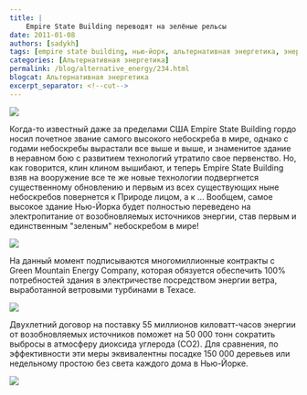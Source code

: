 ```yaml
---
title: |
    Empire State Building переводят на зелёные рельсы
date: 2011-01-08
authors: [sadykh]
tags: [empire state building, нью-йорк, альтернативная энергетика, энергия ветра, green mountain energy company]
categories: [Альтернативная энергетика]
permalink: /blog/alternative_energy/234.html
blogcat: Альтернативная энергетика
excerpt_separator: <!--cut-->
---
```



![](http://itw66.ru/uploads/images/00/00/05/2011/01/08/7d158d.jpg)


Когда-то известный даже за пределами США Empire State Building гордо носил почетное звание самого высокого небоскреба в мире, однако с годами небоскребы вырастали все выше и выше, и знаменитое здание в неравном бою с развитием технологий утратило свое первенство. Но, как говорится, клин клином вышибают, и теперь Empire State Building взяв на вооружение все те же новые технологии подвергнется существенному обновлению и первым из всех существующих ныне небоскребов повернется к Природе лицом, а к ... Вообщем, самое высокое здание Нью-Йорка будет полностью переведено на электропитание от возобновляемых источников энергии, став первым и единственным "зеленым" небоскребом в мире!


<!--cut-->



![](http://itw66.ru/uploads/images/00/00/05/2011/01/08/33719f.gif)


На данный момент подписываются многомиллионные контракты с Green Mountain Energy Company, которая обязуется обеспечить 100% потребностей здания в электричестве посредством энергии ветра, выработанной ветровыми турбинами в Техасе.


![](http://itw66.ru/uploads/images/00/00/05/2011/01/08/53fc58.jpg)


Двухлетний договор на поставку 55 миллионов киловатт-часов энергии от возобновляемых источников поможет на 50 000 тонн сократить выбросы в атмосферу диоксида углерода (СО2). Для сравнения, по эффективности эти меры эквивалентны посадке 150 000 деревьев или недельному простою без света каждого дома в Нью-Йорке.


![](http://itw66.ru/uploads/images/00/00/05/2011/01/08/8a3213.jpg)

